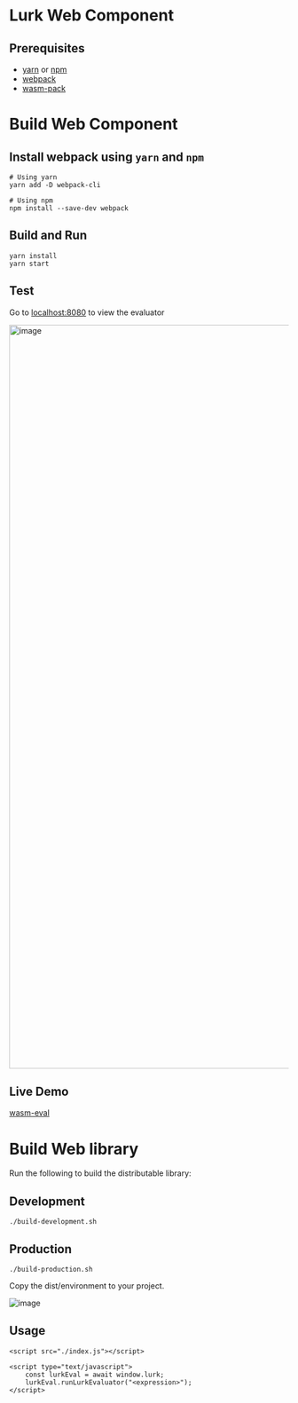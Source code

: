 # Lurk Web Component 

## Prerequisites
- [yarn](https://classic.yarnpkg.com/lang/en/docs/install/#mac-stable) or [npm](https://nodejs.org/en/download/package-manager/)
- [webpack](https://webpack.js.org/guides/installation/)
- [wasm-pack](https://rustwasm.github.io/wasm-pack/installer/)

# Build Web Component

## Install webpack using `yarn` and `npm`
```
# Using yarn
yarn add -D webpack-cli 

# Using npm
npm install --save-dev webpack
```

## Build and Run
```
yarn install
yarn start
```

## Test
Go to [localhost:8080](http://localhost:8080) to view the evaluator

<img width="1341" alt="image" src="https://user-images.githubusercontent.com/4479171/186725814-c38c2567-e036-42c6-880c-ca11165596de.png">

## Live Demo
[wasm-eval](https://wasm-eval.lurk-lang.org/)


# Build Web library
Run the following to build the distributable library:

## Development
```
./build-development.sh
```

## Production
```
./build-production.sh
```

Copy the dist/environment to your project.

![image](https://user-images.githubusercontent.com/4479171/188166135-fb5e1ee2-d976-48af-8ed8-e7054f2ceb71.png)

## Usage
```
<script src="./index.js"></script>

<script type="text/javascript">
    const lurkEval = await window.lurk;
    lurkEval.runLurkEvaluator("<expression>"); 
</script>
```
